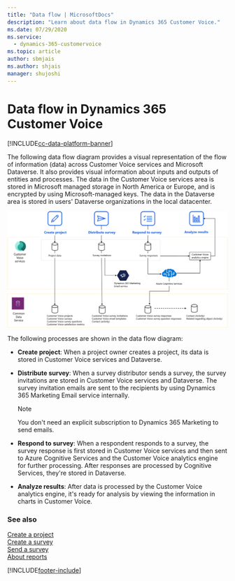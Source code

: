 ```yaml
---
title: "Data flow | MicrosoftDocs"
description: "Learn about data flow in Dynamics 365 Customer Voice."
ms.date: 07/29/2020
ms.service: 
  - dynamics-365-customervoice
ms.topic: article
author: sbmjais
ms.author: shjais
manager: shujoshi
---
```


# Data flow in Dynamics 365 Customer Voice

[!INCLUDE[cc-data-platform-banner](includes/cc-data-platform-banner.md)]

The following data flow diagram provides a visual representation of the flow of information (data) across Customer Voice services and Microsoft Dataverse. It also provides visual information about inputs and outputs of entities and processes. The data in the Customer Voice services area is stored in Microsoft managed storage in North America or Europe, and is encrypted by using Microsoft-managed keys. The data in the Dataverse area is stored in users' Dataverse organizations in the local datacenter.

![Data flow diagram for Customer Voice](media/dfd.png "Data flow diagram for Customer Voice")

The following processes are shown in the data flow diagram:

- **Create project**: When a project owner creates a project, its data is stored in Customer Voice services and Dataverse.

- **Distribute survey**: When a survey distributor sends a survey, the survey invitations are stored in Customer Voice services and Dataverse. The survey invitation emails are sent to the recipients by using Dynamics 365 Marketing Email service internally.

  > [!NOTE]
  > You don't need an explicit subscription to Dynamics 365 Marketing to send emails.

- **Respond to survey**: When a respondent responds to a survey, the survey response is first stored in Customer Voice services and then sent to Azure Cognitive Services and the Customer Voice analytics engine for further processing. After responses are processed by Cognitive Services, they're stored in Dataverse.

- **Analyze results**: After data is processed by the Customer Voice analytics engine, it's ready for analysis by viewing the information in charts in Customer Voice.

### See also

[Create a project](create-project.md)<br>
[Create a survey](create-survey.md)<br>
[Send a survey](send-survey.md)<br>
[About reports](about-reports.md)


[!INCLUDE[footer-include](includes/footer-banner.md)]